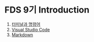 # FDS 9기 Introduction

1. [터미널과 명령어](commands.md)
1. [Visual Studio Code](editor.md)
1. [Markdown](markdown.md)
